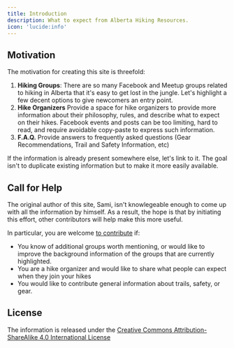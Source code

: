 ```yaml
---
title: Introduction
description: What to expect from Alberta Hiking Resources.
icon: 'lucide:info'
---
```


## Motivation

The motivation for creating this site is threefold:
1. **Hiking Groups**: There are so many Facebook and Meetup groups related to hiking in Alberta that it's easy to get lost in the jungle. Let's highlight a few decent options to give newcomers an entry point.
2. **Hike Organizers** Provide a space for hike organizers to provide more information about their philosophy, rules, and describe what to expect on their hikes. Facebook events and posts can be too limiting, hard to read, and require avoidable copy-paste to express such information.
3. **F.A.Q.** Provide answers to frequently asked questions (Gear Recommendations, Trail and Safety Information, etc)

If the information is already present somewhere else, let's link to it. The goal isn't to duplicate existing information but to make it more easily available.

## Call for Help

The original author of this site, Sami, isn't knowlegeable enough to come up with all the information by himself. As a result, the hope is that by initiating this effort, other contributors will help make this more useful.

In particular, you are welcome [to contribute](/getting-started/contributing) if:
- You know of additional groups worth mentioning, or would like to improve the background information of the groups that are currently highlighted.
- You are a hike organizer and would like to share what people can expect when they join your hikes
- You would like to contribute general information about trails, safety, or gear.
  

## License

The information is released under the [Creative Commons Attribution-ShareAlike 4.0 International License](https://creativecommons.org/licenses/by-sa/4.0/)
